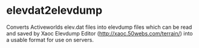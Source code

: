 # elevdat2elevdump
Converts Activeworlds elev.dat files into elevdump files which can be read and saved by Xaoc Elevdump Editor (http://xaoc.50webs.com/terrain/) into a usable format for use on servers.
